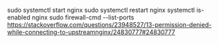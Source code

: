 sudo systemctl start nginx
sudo systemctl restart nginx
systemctl is-enabled nginx
sudo firewall-cmd --list-ports
https://stackoverflow.com/questions/23948527/13-permission-denied-while-connecting-to-upstreamnginx/24830777#24830777
